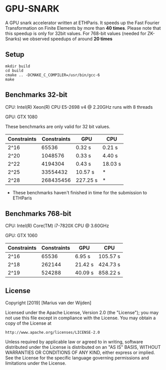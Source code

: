 # GPU-SNARK

A GPU snark accelerator written at ETHParis.
It speeds up the Fast Fourier Transformation on Finite Elements by more than **40 times**.
Please note that this speedup is only for 32bit values. 
For 768-bit values (needed for ZK-Snarks) we observed speedups of around **20 times**

## Setup

```
mkdir build 
cd build
cmake .. -DCMAKE_C_COMPILER=/usr/bin/gcc-6
make
```

## Benchmarks 32-bit

CPU: Intel(R) Xeon(R) CPU E5-2698 v4 @ 2.20GHz runs with 8 threads

GPU: GTX 1080

These benchmarks are only valid for 32 bit values.

| Constraints | Constraints | GPU      | CPU     |
| ----------- | ----------- | -------- | ------- |
| 2^16        | 65536       | 0.32 s   | 0.21 s  |
| 2^20        | 1048576     | 0.33 s   | 4.40 s  |
| 2^22        | 4194304     | 0.43 s   | 18.03 s |
| 2^25        | 33554432    | 10.57 s  | *       |
| 2^28        | 268435456   | 227.25 s | *       |

* These benchmarks haven't finished in time for the submission to ETHParis

## Benchmarks 768-bit

CPU: Intel(R) Core(TM) i7-7820X CPU @ 3.60GHz

GPU: GTX 1060

| Constraints | Constraints | GPU     | CPU      |
| ----------- | ----------- | ------- | -------- |
| 2^16        | 65536       | 6.95 s  | 105.57 s |
| 2^18        | 262144      | 21.42 s | 424.73 s |
| 2^19        | 524288      | 40.09 s | 858.22 s |


## License

Copyright [2019] [Marius van der Wijden]

Licensed under the Apache License, Version 2.0 (the "License");
you may not use this file except in compliance with the License.
You may obtain a copy of the License at

    http://www.apache.org/licenses/LICENSE-2.0

Unless required by applicable law or agreed to in writing, software
distributed under the License is distributed on an "AS IS" BASIS,
WITHOUT WARRANTIES OR CONDITIONS OF ANY KIND, either express or implied.
See the License for the specific language governing permissions and
limitations under the License.
